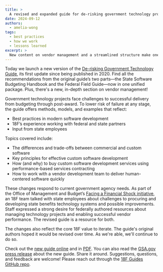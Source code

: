 ```yaml
---
title: >
  A revised and expanded guide for de-risking government technology projects
date: 2024-09-12
authors: 
  - amelia-wong
tags:  
  - best practices
  - how we work
  - lessons learned
excerpt: >
  New content on vendor management and a streamlined structure make one of 18F's most popular guides even more useful for government staff.
---
```


Today we launch a new version of the [De-risking Government Technology Guide](https://guides.18f.gov/derisking-government-tech/), its first update since being published in 2020. Find all the recommendations from the original guide’s two parts—the State Software Budgeting Handbook and the Federal Field Guide—now in one unified package. Plus, there's a new, in-depth section on vendor management! 

Government technology projects face challenges to successful delivery from budgeting through post-award. To lower risk of failure at any stage, the guide offers methods, models, and examples that reflect:
- Best practices in modern software development
- 18F’s experience working with federal and state partners
- Input from state employees

Topics covered include:
- The differences and trade-offs between commercial and custom software
- Key principles for effective custom software development
- How (and why) to buy custom software development services using performance-based services contracting
- How to work with a vendor development team to deliver human-centered software quickly

These changes respond to current government agency needs. As part of the Office of Management and Budget’s [Facing a Financial Shock initiative](https://www.performance.gov/cx/life-experiences/facing-a-financial-shock/), an 18F team talked with state employees about challenges to procuring and developing state benefits technology systems and possible improvements. Staff expressed a strong desire for federally authored resources about managing technology projects and enabling successful vendor performance. The revised guide is a resource for both.

The changes also reflect the core 18F value to iterate. The guide's original authors hoped it would be revised over time. As we're able, we'll continue to do so.

Check out the [new guide online](https://guides.18f.gov/derisking-government-tech/) and in [PDF](https://guides.18f.gov/assets/derisking-government-tech/dist/18f-derisking-guide.pdf). You can also read the [GSA.gov press release](https://www.gsa.gov/blog/2024/09/11/a-revised-and-expanded-guide-for-derisking-government-technology-projects) about the new guide. Share it around. Suggestions, questions, and feedback are welcome! Please reach out through the [18F Guides GitHub repo](https://github.com/18F/guides/issues/new/choose). 

